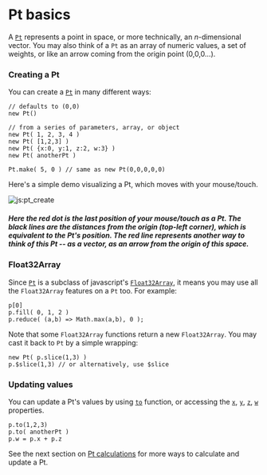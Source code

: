 # Pt basics

A [`Pt`](#pt) represents a point in space, or more technically, an _n_-dimensional vector. You may also think of a `Pt` as an array of numeric values, a set of weights, or like an arrow coming from the origin point (0,0,0...). 

### Creating a Pt

You can create a [`Pt`](#pt) in many different ways:
```
// defaults to (0,0)
new Pt() 

// from a series of parameters, array, or object
new Pt( 1, 2, 3, 4 )  
new Pt( [1,2,3] ) 
new Pt( {x:0, y:1, z:2, w:3} )
new Pt( anotherPt ) 

Pt.make( 5, 0 ) // same as new Pt(0,0,0,0,0)
```

Here's a simple demo visualizing a Pt, which moves with your mouse/touch. 

![js:pt_create](./assets/bg.png)

##### Here the red dot is the last position of your mouse/touch as a Pt. The black lines are the distances from the origin (top-left corner), which is equivalent to the Pt's position. The red line represents another way to think of this Pt -- as a vector, as an arrow from the origin of this space.

### Float32Array

Since [`Pt`](#pt) is a subclass of javascript's [`Float32Array`](https://developer.mozilla.org/en-US/docs/Web/JavaScript/Reference/Global_Objects/Float32Array), it means you may use all the `Float32Array` features on a `Pt` too. For example:
```
p[0]
p.fill( 0, 1, 2 )
p.reduce( (a,b) => Math.max(a,b), 0 );
```

Note that some `Float32Array` functions return a new `Float32Array`. You may cast it back to `Pt` by a simple wrapping:
```
new Pt( p.slice(1,3) )
p.$slice(1,3) // or alternatively, use $slice
``` 

### Updating values

You can update a Pt's values by using [`to`](#pt) function, or accessing the [`x`](#pt), [`y`](#pt), [`z`](#pt), [`w`](#pt) properties.
```
p.to(1,2,3)
p.to( anotherPt )
p.w = p.x + p.z
```

See the next section on [Pt calculations](./Pt-calculations-0020.html) for more ways to calculate and update a Pt.
